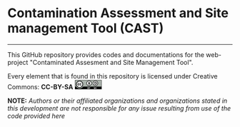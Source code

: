 
# **C**ontamination **A**ssessment and **S**ite management **T**ool (**CAST**)
------------------------
This GitHub repository provides codes and documentations for the web-project "Contaminated Assesment and Site Management Tool".

Every element that is found in this repository is licensed under Creative Commons: **CC-BY-SA**
<img src="readme_images/cc.png" width="60">

**NOTE:**
_Authors or their affiliated organizations and organizations stated in this development are not responsible for any issue resulting from use of the code provided here_
